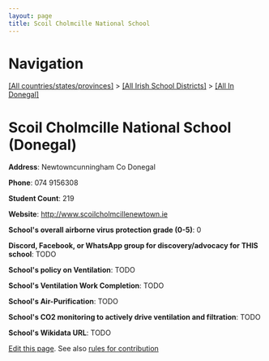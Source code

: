 ```yaml
---
layout: page
title: Scoil Cholmcille National School
---
```

# Navigation

[[All countries/states/provinces]](../../..) > [[All Irish School Districts]](../..) > [[All In Donegal]](..)

# Scoil Cholmcille National School (Donegal)

**Address**: Newtowncunningham Co Donegal

**Phone**: 074 9156308

**Student Count**: 219

**Website**: <http://www.scoilcholmcillenewtown.ie>

**School's overall airborne virus protection grade (0-5)**: 0

**Discord, Facebook, or WhatsApp group for discovery/advocacy for THIS school**: TODO

**School's policy on Ventilation**: TODO

**School's Ventilation Work Completion**: TODO

**School's Air-Purification**: TODO

**School's CO2 monitoring to actively drive ventilation and filtration**: TODO

**School's Wikidata URL**: TODO


[Edit this page](https://github.com/ventilate-schools/Ireland/edit/main/./Donegal/Scoil_Cholmcille_National_School.md). See also [rules for contribution](../../../contribution-rules/)